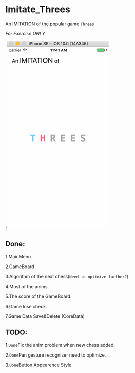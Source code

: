 # Imitate_Threes
An IMITATION of the popular game `Threes`

_For Exercise ONLY_

!![image](demo.gif)

## Done:

1.MainMenu

2.GameBoard

3.Algorithm of the next chess(`Need to optimize further?`).

4.Most of the anims.

5.The score of the GameBoard.

6.Game lose check.

7.Game Data Save&Delete (CoreData)

## TODO:

1.`Done`Fix the anim problem when new chess added.

2.`Done`Pan gesture recognizer need to optimize.

3.`Done`Button Appearence Style.
